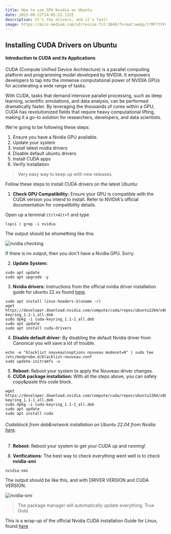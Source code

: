 ```yaml
---
title: How to use GPU Nvidia on Ubuntu
date: 2023-08-22T14:05:22.132Z
description: It's the drivers, and it's fast!
image: https://miro.medium.com/v2/resize:fit:3840/format:webp/1*MF7tYFn-m846_z-p3vBWxQ.png
---
```

## Installing CUDA Drivers on Ubuntu

#### Introduction to CUDA and its Applications

CUDA (Compute Unified Device Architecture) is a parallel computing platform and programming model developed by NVIDIA. It empowers developers to tap into the immense computational power of NVIDIA GPUs for accelerating a wide range of tasks. 

With CUDA, tasks that demand intensive parallel processing, such as deep learning, scientific simulations, and data analysis, can be performed dramatically faster. By leveraging the thousands of cores within a GPU, CUDA has revolutionized fields that require heavy computational lifting, making it a go-to solution for researchers, developers, and data scientists.

W﻿e're going to be following these steps:

1. E﻿nsure you have a Nvidia GPU available.
2. U﻿pdate your system
3. I﻿nstall latest nvidia drivers
4. D﻿isable default ubuntu drivers
5. I﻿nstall CUDA apps
6. V﻿erify installation

> V﻿ery easy way to keep up with new releases.

Follow these steps to install CUDA drivers on the latest Ubuntu:

1. **Check GPU Compatibility:**
   Ensure your GPU is compatible with the CUDA version you intend to install. Refer to NVIDIA's official documentation for compatibility details.

Open up a terminal `Ctrl+Alt+T` and type

```shell
lspci | grep -i nvidia
```

T﻿he output should be shomething like this:

![nvidia checking](img/image_2023-08-22_164548862.png "Check if there is a Nvidia gpu in your system")

I﻿f there is no output, then you don't have a Nvidia GPU. Sorry.

2. **Update System:**

```shell
s﻿udo apt update
s﻿udo apt upgrade -y
```

3. **Nvidia drivers:**
   I﻿nstructions from the official nvidia driver installation guide for ubuntu 22.xx found [here](https://docs.nvidia.com/cuda/cuda-installation-guide-linux/index.html#ubuntu).

```shell
sudo apt install linux-headers-$(uname -r)
wget https://developer.download.nvidia.com/compute/cuda/repos/ubuntu2204/x86_64/cuda-keyring_1.1-1_all.deb
sudo dpkg -i cuda-keyring_1.1-1_all.deb
sudo apt update
sudo apt install cuda-drivers
```

4. **Disable default driver:**
   B﻿y disabling the default Nvidia driver from Canonical you will save a lot of trouble.

```shell
echo -e "blacklist nouveau\noptions nouveau modeset=0" | sudo tee /etc/modprobe.d/blacklist-nouveau.conf
sudo update-initramfs -u
```

5. **Reboot:**
   Reboot your system to apply the Nouveau driver changes.
6. **CUDA package installation:**
   W﻿ith all the steps above, you can safely copy&paste this code block.

```shell
wget https://developer.download.nvidia.com/compute/cuda/repos/ubuntu2204/x86_64/cuda-keyring_1.1-1_all.deb
sudo dpkg -i cuda-keyring_1.1-1_all.deb
sudo apt update
sudo apt install cuda
```

###### C﻿odeblock from deb&network installation on Ubuntu 22.04 from Nvidia [here](https://developer.nvidia.com/cuda-downloads?target_os=Linux&target_arch=x86_64&Distribution=Ubuntu&target_version=22.04&target_type=deb_network).

7. **Reboot:**
   Reboot your system to get your CUDA up and running!

8. **Verifications:**
   T﻿he best way to check everything went well is to check **nvidia-smi**


```shell
nvidia-smi
```

T﻿he output should be like this, and with DRIVER VERSION and CUDA VERSION.

![nvidia-smi](img/image_2023-08-22_161926754.png "nvidia-smi")

> The package manager will automatically update everything. True Gold.

T﻿his is a wrap-up of the official Nvidia CUDA installation Guide for Linux, found [here](https://docs.nvidia.com/cuda/cuda-installation-guide-linux/index.html)